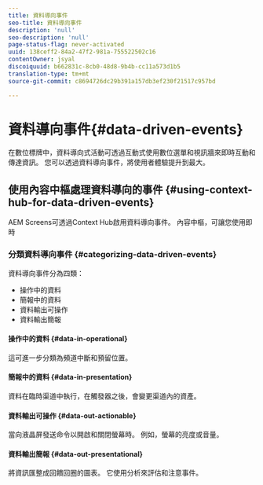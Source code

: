 ```yaml
---
title: 資料導向事件
seo-title: 資料導向事件
description: 'null'
seo-description: 'null'
page-status-flag: never-activated
uuid: 138ceff2-84a2-47f2-981a-755522502c16
contentOwner: jsyal
discoiquuid: b662831c-8cb0-48d8-9b4b-cc11a573d1b5
translation-type: tm+mt
source-git-commit: c8694726dc29b391a157db3ef230f21517c957bd

---
```



# 資料導向事件{#data-driven-events}

在數位標牌中，資料導向式活動可透過互動式使用數位選單和視訊牆來即時互動和傳達資訊。 您可以透過資料導向事件，將使用者體驗提升到最大。

## 使用內容中樞處理資料導向的事件 {#using-context-hub-for-data-driven-events}

AEM Screens可透過Context Hub啟用資料導向事件。 內容中樞，可讓您使用即時

### 分類資料導向事件 {#categorizing-data-driven-events}

資料導向事件分為四類：

* 操作中的資料
* 簡報中的資料
* 資料輸出可操作
* 資料輸出簡報

#### 操作中的資料 {#data-in-operational}

這可進一步分類為頻道中斷和預留位置。

#### 簡報中的資料 {#data-in-presentation}

資料在臨時渠道中執行，在觸發器之後，會變更渠道內的資產。

#### 資料輸出可操作 {#data-out-actionable}

當向液晶屏發送命令以開啟和關閉螢幕時。 例如，螢幕的亮度或音量。

#### 資料輸出簡報 {#data-out-presentational}

將資訊匯整成回饋回圈的圖表。 它使用分析來評估和注意事件。
